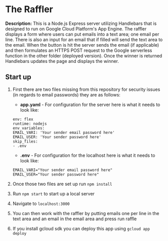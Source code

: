 # The Raffler

**Description:** This is a Node.js Express server utilizing Handlebars that is designed to run on Google Cloud Platform's App Engine. The raffler displays a form where users can put emails into a text area; one email per line. There is also an input for an email that if filled will send the text area to the email. When the button is hit the server sends the email (if applicable) and then formulates an HTTPS POST request to the Google serverless function in the other folder (deployed version). Once the winner is returned Handlebars updates the page and displays the winner.

## Start up

1. First there are two files missing from this repository for security issues (in regards to email passwords) they are as follows:
    * **app.yaml** - For configuration for the server here is what it needs to look like:
    ```
    env: flex
    runtime: nodejs
    env_variables:
    EMAIL_VARI: 'Your sender email password here'
    EMAIL_USER: 'Your sender password here'
    skip_files:
    - .env
    ```
    * **.env** - For configuration for the localhost here is what it needs to look like:
    ```
    EMAIL_VARI="Your sender email password here"
    EMAIL_USER="Your sender password here"
    ```

2. Once those two files are set up run `npm install`
3. Run `npm start` to start up a local server
4. Navigate to `localhost:3000`
5. You can then work with the raffler by putting emails one per line in the text area and an email in the email area and press run raffle
6. If you install gcloud sdk you can deploy this app using `gcloud app deploy`
